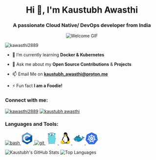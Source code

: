 <h1 align="center">Hi 👋, I'm Kaustubh Awasthi</h1>
<h3 align="center">A passionate Cloud Native/ DevOps developer from India</h3>

<p align="center">
<img src="https://user-images.githubusercontent.com/74038190/212748842-9fcbad5b-6173-4175-8a61-521f3dbb7514.gif" alt="Welcome GIF" width="300"/>
</p>
<p align="left"> 
<img src="https://komarev.com/ghpvc/?username=kawasthi2889&label=Profile%20views&color=0e75b6&style=flat" alt="kawasthi2889" /> 
</p>

- 🌱 I’m currently learning **Docker & Kubernetes**

- 💬 Ask me about my **Open Source Contributions** & **Projects**

- 📫 Email Me on **kaustubh_awasthi@proton.me**

- ⚡ Fun fact **I am a Foodie!**

<h3 align="left">Connect with me:</h3>
<p align="left">
<a href="https://twitter.com/kawasthi2889" target="blank"><img align="center" src="https://raw.githubusercontent.com/rahuldkjain/github-profile-readme-generator/master/src/images/icons/Social/twitter.svg" alt="kawasthi2889" height="30" width="40" /></a>
<a href="https://www.linkedin.com/in/kawasthi2889" target="blank"><img align="center" src="https://raw.githubusercontent.com/rahuldkjain/github-profile-readme-generator/master/src/images/icons/Social/linked-in-alt.svg" alt="kaustubh awasthi" height="30" width="40" /></a>
</p>

<h3 align="left">Languages and Tools:</h3>
<p align="left"> <a href="https://www.gnu.org/software/bash/" target="_blank" rel="noreferrer"> 
<img src="https://www.vectorlogo.zone/logos/gnu_bash/gnu_bash-icon.svg" alt="bash" width="40" height="40"/> </a>
<a href="https://www.cprogramming.com/" target="_blank" rel="noreferrer"> 
<img src="https://raw.githubusercontent.com/devicons/devicon/master/icons/c/c-original.svg" alt="c" width="40" height="40"/> </a>
<a href="https://git-scm.com/" target="_blank" rel="noreferrer"> 
<img src="https://www.vectorlogo.zone/logos/git-scm/git-scm-icon.svg" alt="git" width="40" height="40"/> </a>
<a href="https://golang.org" target="_blank" rel="noreferrer"> 
<img src="https://raw.githubusercontent.com/devicons/devicon/master/icons/go/go-original.svg" alt="go" width="40" height="40"/> </a>
<a href="https://www.linux.org/" target="_blank" rel="noreferrer"> 
<img src="https://raw.githubusercontent.com/devicons/devicon/master/icons/linux/linux-original.svg" alt="linux" width="40" height="40"/> </a>
<a href="https://www.docker.com" target="_blank" rel="noreferrer"> 
<img src="https://raw.githubusercontent.com/devicons/devicon/master/icons/docker/docker-original.svg" alt="docker" width="40" height="40"/> </a>
<a href="https://kubernetes.io" target="_blank" rel="noreferrer"> 
<img src="https://raw.githubusercontent.com/devicons/devicon/master/icons/kubernetes/kubernetes-plain.svg" alt="kubernetes" width="40" height="40"/> </a>
</p>

![Kaustubh's GitHub Stats](https://github-readme-stats.vercel.app/api?username=kawasthi2889&show_icons=true&count_private=true&hide_title=true)
![Top Languages](https://github-readme-stats.vercel.app/api/top-langs/?username=kawasthi2889&layout=compact&hide_title=true)
